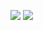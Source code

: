 <a href="https://www.instagram.com/my_diary333/" target="_blank"><img src="https://img.shields.io/badge/instagram-E4405F?style=for-the-badge&logo=instagram&logoColor=white"></a>
<a href="mailto:yjc3345@naver.com" target="_blank"><img src="https://img.shields.io/badge/naver-03C75A?style=for-the-badge&logo=naver&logoColor=white"></a>
